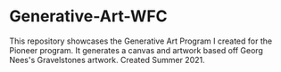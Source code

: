 # Generative-Art-WFC

This repository showcases the Generative Art Program I created for the Pioneer program. It generates a canvas and artwork based off Georg Nees's Gravelstones artwork. Created Summer 2021. 
